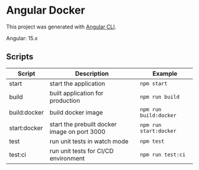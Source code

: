 # Angular Docker

This project was generated with [Angular CLI](https://github.com/angular/angular-cli).

Angular: 15.x

## Scripts

| Script       | Description                                  | Example                             |
| ------------ | -------------------------------------------- | ----------------------------------- |
| start        | start the application                        | `npm start` |
| build        | built application for production             | `npm run build`                        |
| build:docker | build docker image                           | `npm run build:docker`                 |
| start:docker | start the prebuilt docker image on port 3000 | `npm run start:docker`                 |
| test         | run unit tests in watch mode                 | `npm test`                         |
| test:ci      | run unit tests for CI/CD environment         | `npm run test:ci`                      |
